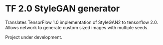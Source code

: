 # TF 2.0 StyleGAN generator

Translates TensorFlow 1.0 implementation of StyleGAN2 to tensorflow 2.0. 
Allows network to generate custom sized images with multiple seeds.

Project under development.